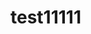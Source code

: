 # test11111

<script src="https://gist.github.com/darkrasid/b99feb0cb9d5e77bb2f226807c59e784.js"></script>

